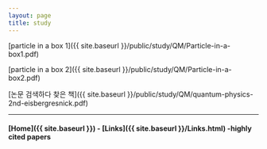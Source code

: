 ```yaml
---
layout: page
title: study
---
```




[particle in a box 1]({{ site.baseurl }}/public/study/QM/Particle-in-a-box1.pdf)



[particle in a box 2]({{ site.baseurl }}/public/study/QM/Particle-in-a-box2.pdf)

[논문 검색하다 찾은 책]({{ site.baseurl }}/public/study/QM/quantum-physics-2nd-eisbergresnick.pdf)

---


#### [Home]({{ site.baseurl }}) - [Links]({{ site.baseurl }}/Links.html) -highly cited papers
